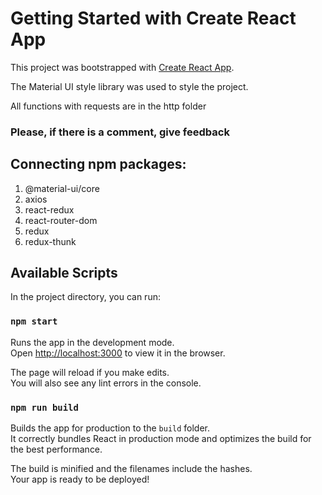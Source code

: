 # Getting Started with Create React App

This project was bootstrapped with [Create React App](https://github.com/facebook/create-react-app).

The Material UI style library was used to style the project.

All functions with requests are in the http folder

### Please, if there is a comment, give feedback

## Connecting npm packages:

1. @material-ui/core
2. axios
3. react-redux
4. react-router-dom
5. redux
6. redux-thunk

## Available Scripts

In the project directory, you can run:

### `npm start`

Runs the app in the development mode.\
Open [http://localhost:3000](http://localhost:3000) to view it in the browser.

The page will reload if you make edits.\
You will also see any lint errors in the console.

### `npm run build`

Builds the app for production to the `build` folder.\
It correctly bundles React in production mode and optimizes the build for the best performance.

The build is minified and the filenames include the hashes.\
Your app is ready to be deployed!
